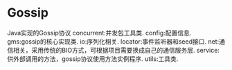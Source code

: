 Gossip
======

Java实现的Gossip协议
concurrent:并发包工具类.
config:配置信息.
gms:gossip的核心实现类.
io:序列化相关.
locator:事件监听器和seed接口.
net:通信相关，采用传统的BIO方式，可根据项目需要换成自己的通信服务层.
service:供外部调用的方法，gossip协议使用方法实例程序.
utils:工具类.


